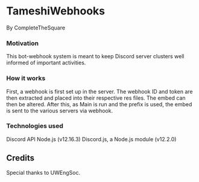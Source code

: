 # TameshiWebhooks
By CompleteTheSquare

### Motivation 

This bot-webhook system is meant to keep Discord server clusters well informed of important activities.

### How it works
First, a webhook is first set up in the server. The webhook ID and token are then extracted and placed into their respective res files.
The embed can then be altered. After this, as Main is run and the prefix is used, the embed is sent to the various servers via webhook.

### Technologies used
Discord API
Node.js (v12.16.3)
Discord.js, a Node.js module (v12.2.0)

## Credits
Special thanks to UWEngSoc. 
